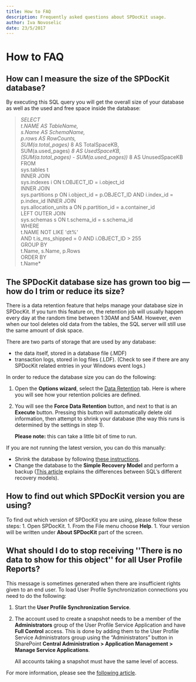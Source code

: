 ```yaml
---
title: How to FAQ
description: Frequently asked questions about SPDocKit usage.
author: Iva Novoselic
date: 23/5/2017
---
```


# How to FAQ

## How can I measure the size of the SPDocKit database?

By executing this SQL query you will get the overall size of your database as well as the used and free space inside the database:

> _SELECT  
> t.NAME AS TableName,  
> s.Name AS SchemaName,  
> p.rows AS RowCounts,  
> SUM\(a.total\_pages\)_ 8 AS TotalSpaceKB,  
> SUM\(a.used\_pages\) _8 AS UsedSpaceKB,  
> \(SUM\(a.total\_pages\) - SUM\(a.used\_pages\)\)_ 8 AS UnusedSpaceKB  
> FROM  
> sys.tables t  
> INNER JOIN  
> sys.indexes i ON t.OBJECT\_ID = i.object\_id  
> INNER JOIN  
> sys.partitions p ON i.object\_id = p.OBJECT\_ID AND i.index\_id = p.index\_id INNER JOIN  
> sys.allocation\_units a ON p.partition\_id = a.container\_id  
> LEFT OUTER JOIN  
> sys.schemas s ON t.schema\_id = s.schema\_id  
> WHERE  
> t.NAME NOT LIKE 'dt%'  
> AND t.is\_ms\_shipped = 0 AND i.OBJECT\_ID &gt; 255  
> GROUP BY  
> t.Name, s.Name, p.Rows  
> ORDER BY  
> t.Name\*

## The SPDocKit database size has grown too big — how do I trim or reduce its size?

There is a data retention feature that helps manage your database size in SPDocKit. If you turn this feature on, the retention job will usually happen every day at the random time between 1:30AM and 5AM. However, even when our tool deletes old data from the tables, the SQL server will still use the same amount of disk space.

There are two parts of storage that are used by any database:

* the data itself, stored in a database file \(.MDF\)
* transaction logs, stored in log files \(.LDF\). \(Check to see if there are any SPDocKit related entries in your Windows event logs.\)

In order to reduce the database size you can do the following:

1. Open the **Options wizard**, select the [Data Retention](../get-to-know-spdockit/backstage-screen/options-wizard/README.md#data-retention.md) tab. Here is where you will see how your retention policies are defined.
2. You will see the **Force Data Retention** button, and next to that is an **Execute** button. Pressing this button will automatically delete old information, then attempt to shrink your database \(the way this runs is determined by the settings in step 1\).

   **Please note:** this can take a little bit of time to run.

If you are not running the latest version, you can do this manually:

* Shrink the database by following [these instructions](http://msdn.microsoft.com/en-us/library/ms189035.aspx).
* Change the database to the **Simple Recovery Model** and perform a backup \([This article](http://msdn.microsoft.com/en-us/library/ms189275.aspx) explains the differences between SQL’s different recovery models\).  

## How to find out which SPDocKit version you are using?

To find out which version of SPDocKit you are using, please follow these steps: 1. Open SPDocKit. 1. From the File menu choose **Help**. 1. Your version will be written under **About SPDocKit** part of the screen.

## What should I do to stop receiving ''There is no data to show for this object'' for all User Profile Reports?

This message is sometimes generated when there are insufficient rights given to an end user. To load User Profile Synchronization connections you need to do the following:

1. Start the **User Profile Synchronization Service**.
2. The account used to create a snapshot needs to be a member of the **Administrators** group of the User Profile Service Application and have **Full Control** access. This is done by adding them to the User Profile Service Administrators group using the “Administrators” button in SharePoint **Central Administration &gt; Application Management &gt; Manage Service Applications**.

   All accounts taking a snapshot must have the same level of access.

For more information, please see the [following article](../requirements/user-profile-service-requirements.md).

